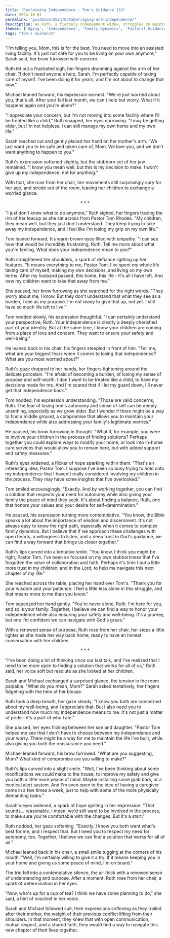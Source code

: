 ```yaml
---
title: "Reclaiming Independence - Tom's Guidance 153"
date: 2024-10-01
permalink: "guidance/2024/October/aging-and-independence/"
description: As Ruth, a fiercely independent widow, struggles to maintain her autonomy in the face of her adult children's concerns, she seeks counsel from Pastor Tom Rhodes. Together, they navigate the complex emotional and spiritual challenges of aging, family dynamics, and the pursuit of a fulfilling, independent life.
themes: ['Aging', 'Independence', 'Family Dynamics', 'Pastoral Guidance', 'Spiritual Growth']
tags: "Tom's Guidance"
---
```

"I'm telling you, Mom, this is for the best. You need to move into an assisted living facility. It's just not safe for you to be living on your own anymore," Sarah said, her brow furrowed with concern.

Ruth let out a frustrated sigh, her fingers drumming against the arm of her chair. "I don't need anyone's help, Sarah. I'm perfectly capable of taking care of myself. I've been doing it for years, and I'm not about to change that now."

Michael leaned forward, his expression earnest. "We're just worried about you, that's all. After your fall last month, we can't help but worry. What if it happens again and you're alone?"

"I appreciate your concern, but I'm not moving into some facility where I'll be treated like a child," Ruth snapped, her eyes narrowing. "I may be getting older, but I'm not helpless. I can still manage my own home and my own life."

Sarah reached out and gently placed her hand on her mother's arm. "We just want you to be safe and taken care of, Mom. We love you, and we don't want anything to happen to you."

Ruth's expression softened slightly, but the stubborn set of her jaw remained. "I know you mean well, but this is my decision to make. I won't give up my independence, not for anything."

With that, she rose from her chair, her movements still surprisingly spry for her age, and strode out of the room, leaving her children to exchange a worried glance.

<center>* * *</center>

"I just don't know what to do anymore," Ruth sighed, her fingers tracing the rim of her teacup as she sat across from Pastor Tom Rhodes. "My children, they mean well, but they just don't understand. They keep trying to take away my independence, and I feel like I'm losing my grip on my own life."

Tom leaned forward, his warm brown eyes filled with empathy. "I can see how that would be incredibly frustrating, Ruth. Tell me more about what you're feeling. What does your independence mean to you?"

Ruth straightened her shoulders, a spark of defiance lighting up her features. "It means everything to me, Pastor Tom. I've spent my whole life taking care of myself, making my own decisions, and living on my own terms. After my husband passed, this home, this life - it's all I have left. And now my children want to take that away from me."

She paused, her brow furrowing as she searched for the right words. "They worry about me, I know. But they don't understand that what they see as a burden, I see as my purpose. I'm not ready to give that up, not yet. I still have so much life left to live."

Tom nodded slowly, his expression thoughtful. "I can certainly understand your perspective, Ruth. Your independence is clearly a deeply cherished part of your identity. But at the same time, I know your children are coming from a place of love and concern. They want to ensure your safety and well-being."

He leaned back in his chair, his fingers steepled in front of him. "Tell me, what are your biggest fears when it comes to losing that independence? What are you most worried about?"

Ruth's gaze dropped to her hands, her fingers tightening around the delicate porcelain. "I'm afraid of becoming a burden, of losing my sense of purpose and self-worth. I don't want to be treated like a child, to have my decisions made for me. And I'm scared that if I let my guard down, I'll never get that independence back."

Tom nodded, his expression understanding. "Those are valid concerns, Ruth. The fear of losing one's autonomy and sense of self can be deeply unsettling, especially as we grow older. But I wonder if there might be a way to find a middle ground, a compromise that allows you to maintain your independence while also addressing your family's legitimate worries."

He paused, his brow furrowing in thought. "What if, for example, you were to involve your children in the process of finding solutions? Perhaps together you could explore ways to modify your home, or look into in-home care services that would allow you to remain here, but with added support and safety measures."

Ruth's eyes widened, a flicker of hope sparking within them. "That's an interesting idea, Pastor Tom. I suppose I've been so busy trying to hold onto my independence that I haven't really considered involving my children in the process. They may have some insights that I've overlooked."

Tom smiled encouragingly. "Exactly. And by working together, you can find a solution that respects your need for autonomy while also giving your family the peace of mind they seek. It's about finding a balance, Ruth, one that honors your values and your desire for self-determination."

He paused, his expression turning more contemplative. "You know, the Bible speaks a lot about the importance of wisdom and discernment. It's not always easy to know the right path, especially when it comes to complex family dynamics. But I believe that if we approach these challenges with open hearts, a willingness to listen, and a deep trust in God's guidance, we can find a way forward that brings us closer together."

Ruth's lips curved into a tentative smile. "You know, I think you might be right, Pastor Tom. I've been so focused on my own stubbornness that I've forgotten the value of collaboration and faith. Perhaps it's time I put a little more trust in my children, and in the Lord, to help me navigate this next chapter of my life."

She reached across the table, placing her hand over Tom's. "Thank you for your wisdom and your patience. I feel a little less alone in this struggle, and that means more to me than you know."

Tom squeezed her hand gently. "You're never alone, Ruth. I'm here for you, and so is your family. Together, I believe we can find a way to honor your independence while also ensuring your safety and well-being. It's a journey, but one I'm confident we can navigate with God's grace."

With a renewed sense of purpose, Ruth rose from her chair, her steps a little lighter as she made her way back home, ready to have an honest conversation with her children.

<center>* * *</center>

"I've been doing a lot of thinking since our last talk, and I've realized that I need to be more open to finding a solution that works for all of us," Ruth said, her voice soft but resolute as she looked at her children.

Sarah and Michael exchanged a surprised glance, the tension in the room palpable. "What do you mean, Mom?" Sarah asked tentatively, her fingers fidgeting with the hem of her blouse.

Ruth took a deep breath, her gaze steady. "I know you both are concerned about my well-being, and I appreciate that. But I also need you to understand how much my independence means to me. It's not just a matter of pride - it's a part of who I am."

She paused, her eyes flicking between her son and daughter. "Pastor Tom helped me see that I don't have to choose between my independence and your worry. There might be a way for me to maintain the life I've built, while also giving you both the reassurance you need."

Michael leaned forward, his brow furrowed. "What are you suggesting, Mom? What kind of compromise are you willing to make?"

Ruth's lips curved into a slight smile. "Well, I've been thinking about some modifications we could make to the house, to improve my safety and give you both a little more peace of mind. Maybe installing some grab bars, or a medical alert system. And I'm even open to the idea of having a caregiver come in a few times a week, just to help with some of the more physically demanding tasks."

Sarah's eyes widened, a spark of hope igniting in her expression. "That sounds... reasonable. I mean, we'd still want to be involved in the process, to make sure you're comfortable with the changes. But it's a start."

Ruth nodded, her gaze softening. "Exactly. I know you both want what's best for me, and I respect that. But I need you to respect my need for autonomy, too. Together, I believe we can find a solution that works for all of us."

Michael leaned back in his chair, a small smile tugging at the corners of his mouth. "Well, I'm certainly willing to give it a try. If it means keeping you in your home and giving us some peace of mind, I'm on board."

The trio fell into a contemplative silence, the air thick with a renewed sense of understanding and purpose. After a moment, Ruth rose from her chair, a spark of determination in her eyes.

"Now, who's up for a cup of tea? I think we have some planning to do," she said, a hint of mischief in her voice.

Sarah and Michael followed suit, their expressions softening as they trailed after their mother, the weight of their previous conflict lifting from their shoulders. In that moment, they knew that with open communication, mutual respect, and a shared faith, they would find a way to navigate this new chapter of their lives together.

